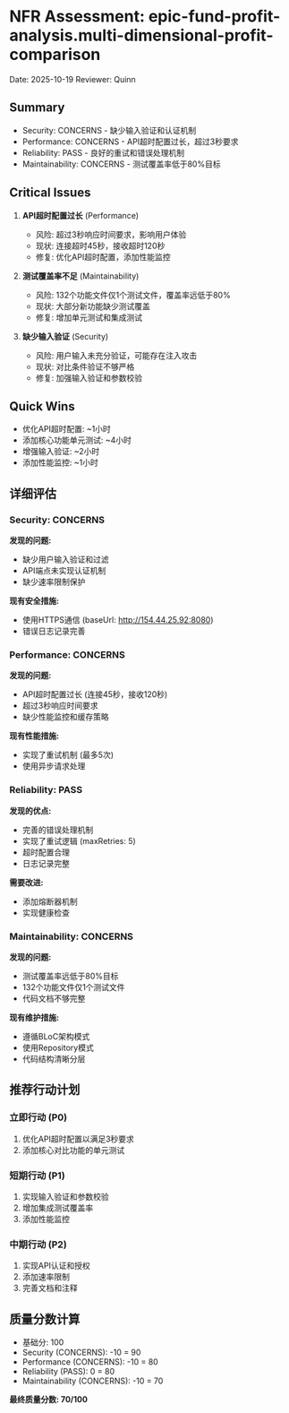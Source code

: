 # NFR Assessment: epic-fund-profit-analysis.multi-dimensional-profit-comparison

Date: 2025-10-19
Reviewer: Quinn

## Summary

- Security: CONCERNS - 缺少输入验证和认证机制
- Performance: CONCERNS - API超时配置过长，超过3秒要求
- Reliability: PASS - 良好的重试和错误处理机制
- Maintainability: CONCERNS - 测试覆盖率低于80%目标

## Critical Issues

1. **API超时配置过长** (Performance)
   - 风险: 超过3秒响应时间要求，影响用户体验
   - 现状: 连接超时45秒，接收超时120秒
   - 修复: 优化API超时配置，添加性能监控

2. **测试覆盖率不足** (Maintainability)
   - 风险: 132个功能文件仅1个测试文件，覆盖率远低于80%
   - 现状: 大部分新功能缺少测试覆盖
   - 修复: 增加单元测试和集成测试

3. **缺少输入验证** (Security)
   - 风险: 用户输入未充分验证，可能存在注入攻击
   - 现状: 对比条件验证不够严格
   - 修复: 加强输入验证和参数校验

## Quick Wins

- 优化API超时配置: ~1小时
- 添加核心功能单元测试: ~4小时
- 增强输入验证: ~2小时
- 添加性能监控: ~1小时

## 详细评估

### Security: CONCERNS
**发现的问题:**
- 缺少用户输入验证和过滤
- API端点未实现认证机制
- 缺少速率限制保护

**现有安全措施:**
- 使用HTTPS通信 (baseUrl: http://154.44.25.92:8080)
- 错误日志记录完善

### Performance: CONCERNS
**发现的问题:**
- API超时配置过长 (连接45秒，接收120秒)
- 超过3秒响应时间要求
- 缺少性能监控和缓存策略

**现有性能措施:**
- 实现了重试机制 (最多5次)
- 使用异步请求处理

### Reliability: PASS
**发现的优点:**
- 完善的错误处理机制
- 实现了重试逻辑 (maxRetries: 5)
- 超时配置合理
- 日志记录完整

**需要改进:**
- 添加熔断器机制
- 实现健康检查

### Maintainability: CONCERNS
**发现的问题:**
- 测试覆盖率远低于80%目标
- 132个功能文件仅1个测试文件
- 代码文档不够完整

**现有维护措施:**
- 遵循BLoC架构模式
- 使用Repository模式
- 代码结构清晰分层

## 推荐行动计划

### 立即行动 (P0)
1. 优化API超时配置以满足3秒要求
2. 添加核心对比功能的单元测试

### 短期行动 (P1)
1. 实现输入验证和参数校验
2. 增加集成测试覆盖率
3. 添加性能监控

### 中期行动 (P2)
1. 实现API认证和授权
2. 添加速率限制
3. 完善文档和注释

## 质量分数计算

- 基础分: 100
- Security (CONCERNS): -10 = 90
- Performance (CONCERNS): -10 = 80
- Reliability (PASS): 0 = 80
- Maintainability (CONCERNS): -10 = 70

**最终质量分数: 70/100**